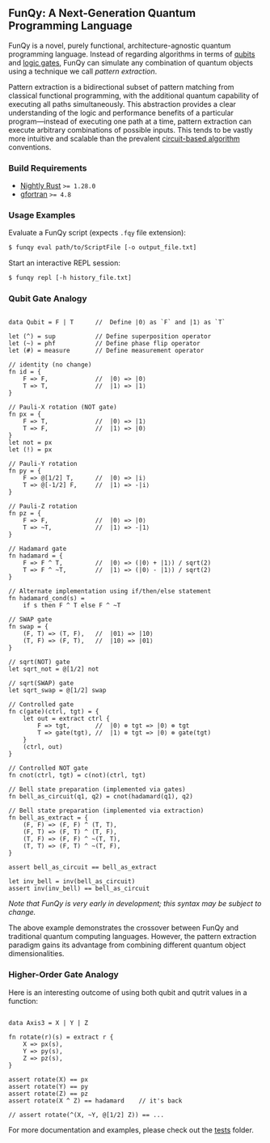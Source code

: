 ## FunQy: A Next-Generation Quantum Programming Language

FunQy is a novel, purely functional, architecture-agnostic quantum programming language. 
Instead of regarding algorithms in terms of [qubits](https://en.wikipedia.org/wiki/Qubit) and [logic gates](https://en.wikipedia.org/wiki/Quantum_logic_gate), 
FunQy can simulate any combination of quantum objects using a technique we call _pattern extraction_. 

Pattern extraction is a bidirectional subset of pattern matching from classical functional programming, 
with the additional quantum capability of executing all paths simultaneously. 
This abstraction provides a clear understanding of the logic and performance benefits of a particular program—instead
of executing one path at a time, pattern extraction can execute arbitrary combinations of possible inputs. 
This tends to be vastly more intuitive and scalable than the prevalent [circuit-based algorithm](https://arxiv.org/abs/1804.03719) conventions. 

### Build Requirements

- [Nightly Rust](https://doc.rust-lang.org/1.15.1/book/nightly-rust.html) `>= 1.28.0`
- [gfortran](http://laptops.eng.uci.edu/software-installation/getting-started-with-programming/fortran-tutorial?tmpl=%2Fsystem%2Fapp%2Ftemplates%2Fprint%2F&showPrintDialog=1) `>= 4.8`

### Usage Examples

Evaluate a FunQy script (expects `.fqy` file extension):
```sh
$ funqy eval path/to/ScriptFile [-o output_file.txt]
```

Start an interactive REPL session:
```sh
$ funqy repl [-h history_file.txt]
```

### Qubit Gate Analogy

```

data Qubit = F | T		//	Define |0⟩ as `F` and |1⟩ as `T`

let (^) = sup			// Define superposition operator
let (~) = phf			// Define phase flip operator
let (#) = measure		// Define measurement operator

// identity (no change)
fn id = {
	F => F,				//	|0⟩ => |0⟩
	T => T,				//	|1⟩ => |1⟩
}

// Pauli-X rotation (NOT gate)
fn px = {
	F => T,				//	|0⟩ => |1⟩
	T => F,				//	|1⟩ => |0⟩
}
let not = px
let (!) = px

// Pauli-Y rotation
fn py = {
	F => @[1/2] T,		//	|0⟩ => |i⟩
	T => @[-1/2] F,		//	|1⟩ => -|i⟩
}

// Pauli-Z rotation
fn pz = {
	F => F,				//	|0⟩ => |0⟩
	T => ~T,			//	|1⟩ => -|1⟩
}

// Hadamard gate
fn hadamard = {
	F => F ^ T, 		//	|0⟩ => (|0⟩ + |1⟩) / sqrt(2)
	T => F ^ ~T,		//	|1⟩ => (|0⟩ - |1⟩) / sqrt(2)
}

// Alternate implementation using if/then/else statement
fn hadamard_cond(s) =
	if s then F ^ T else F ^ ~T

// SWAP gate
fn swap = {
	(F, T) => (T, F), 	//	|01⟩ => |10⟩
	(T, F) => (F, T),	//	|10⟩ => |01⟩
}

// sqrt(NOT) gate
let sqrt_not = @[1/2] not

// sqrt(SWAP) gate
let sqrt_swap = @[1/2] swap

// Controlled gate
fn c(gate)(ctrl, tgt) = {
	let out = extract ctrl {
		F => tgt, 		//	|0⟩ ⊗ tgt => |0⟩ ⊗ tgt 
		T => gate(tgt),	//	|1⟩ ⊗ tgt => |0⟩ ⊗ gate(tgt)
	}
	(ctrl, out)
}

// Controlled NOT gate
fn cnot(ctrl, tgt) = c(not)(ctrl, tgt)

// Bell state preparation (implemented via gates)
fn bell_as_circuit(q1, q2) = cnot(hadamard(q1), q2)

// Bell state preparation (implemented via extraction)
fn bell_as_extract = {
	(F, F) => (F, F) ^ (T, T),
	(F, T) => (F, T) ^ (T, F),
	(T, F) => (F, F) ^ ~(T, T),
	(T, T) => (F, T) ^ ~(T, F),
}

assert bell_as_circuit == bell_as_extract

let inv_bell = inv(bell_as_circuit)
assert inv(inv_bell) == bell_as_circuit

```

_Note that FunQy is very early in development; this syntax may be subject to change._

The above example demonstrates the crossover between FunQy and traditional quantum computing languages. 
However, the pattern extraction paradigm gains its advantage from combining different quantum object dimensionalities. 

### Higher-Order Gate Analogy

Here is an interesting outcome of using both qubit and qutrit values in a function:

```

data Axis3 = X | Y | Z

fn rotate(r)(s) = extract r {
	X => px(s),
	Y => py(s),
	Z => pz(s),
}

assert rotate(X) == px
assert rotate(Y) == py
assert rotate(Z) == pz
assert rotate(X ^ Z) == hadamard	// it's back

// assert rotate(^(X, ~Y, @[1/2] Z)) == ...

```

For more documentation and examples, please check out the [tests](tree/master/tests) folder. 
